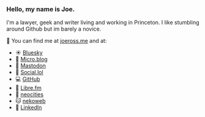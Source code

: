 ### Hello, my name is Joe.

I'm a lawyer, geek and writer living and working in Princeton. I like stumbling around Github but im barely a novice.

🔎 You can find me at <a href="https://joeross.me" rel="me">joeross.me</a> and at:

- ☀️ [Bluesky](https://bsky.app/profile/joeross.me)
-  🔬 [Micro.blog](https://micro.blog/joeross)
-  🐘 [Mastodon](https://mastodon.social/@joeross)
-  🤝 [Social.lol](https://social.lol/@joeross)
-  💻 [GitHub](https://github.com/joeross)
- 🎸 [Libre.fm](https://libre.fm/user/joerossFM)
- 🌆 [neocities](https://joeross.neocities.org/)
- 🐱 [nekoweb](https://joeross.nekoweb.org/)
-  💼 [LinkedIn](https://www.linkedin.com/in/joerossesq)



[](proven.lol/d0a98a)
